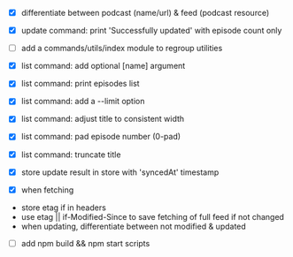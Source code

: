 * [x] differentiate between podcast (name/url) & feed (podcast resource)

* [x] update command: print 'Successfully updated' with episode count only

* [ ] add a commands/utils/index module to regroup utilities

* [x] list command: add optional [name] argument
* [x] list command: print episodes list
 * [x] list command: add a --limit option
 * [x] list command: adjust title to consistent width
 * [x] list command: pad episode number (0-pad)
 * [x] list command: truncate title

* [x] store update result in store with 'syncedAt' timestamp
* [x] when fetching
 - store etag if in headers
 - use etag || if-Modified-Since to save fetching of full feed if not changed
 - when updating, differentiate between not modified & updated

* [ ] add npm build && npm start scripts
